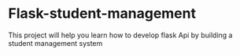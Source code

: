 # Flask-student-management
This project will help you learn how to  develop flask Api by building a student management system
